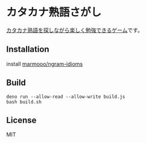 # カタカナ熟語さがし

[カタカナ熟語を探しながら楽しく勉強できるゲーム](https://marmooo.github.io/kana-sagashi/)です。

## Installation

install [marmooo/ngram-idioms](https://github.com/marmooo/ngram-idioms)

## Build

```
deno run --allow-read --allow-write build.js
bash build.sh
```

## License

MIT
